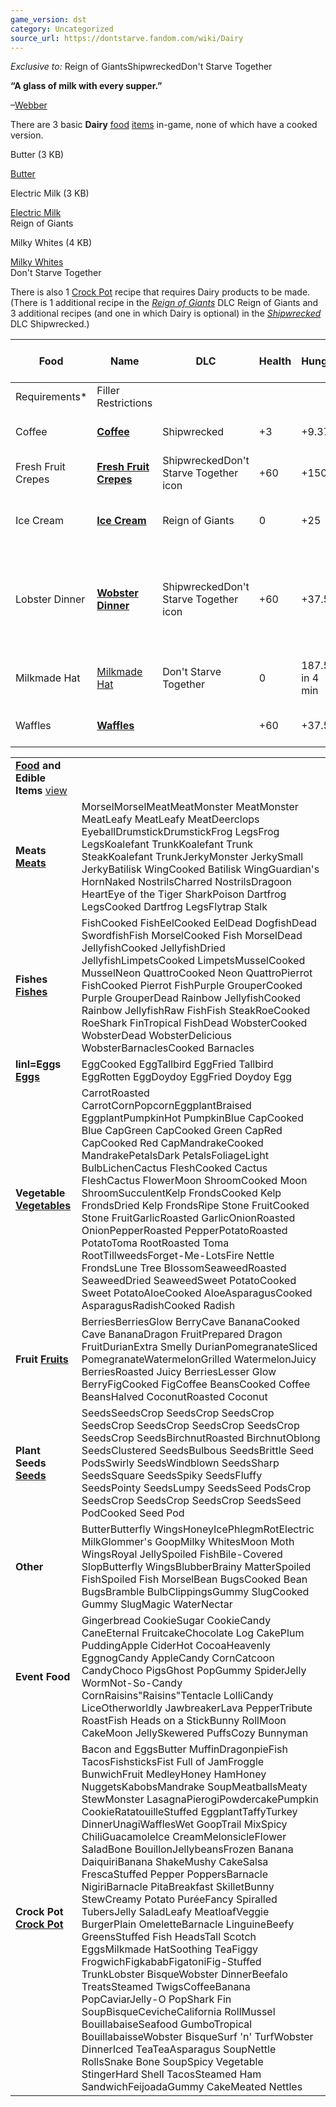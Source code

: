 ```yaml
---
game_version: dst
category: Uncategorized
source_url: https://dontstarve.fandom.com/wiki/Dairy
---
```


*Exclusive to:* Reign of GiantsShipwreckedDon't Starve Together

**“**A glass of milk with every supper.**”**

–[Webber](/wiki/Webber "Webber")

There are 3 basic **Dairy** [food](/wiki/Food "Food") [items](/wiki/Items "Items") in-game, none of which have a cooked version.

Butter (3 KB)

[Butter](/wiki/Butter "Butter")

Electric Milk (3 KB)

[Electric Milk](/wiki/Electric_Milk "Electric Milk")  
Reign of Giants

Milky Whites (4 KB)

[Milky Whites](/wiki/Milky_Whites "Milky Whites")  
Don't Starve Together

There is also 1 [Crock Pot](/wiki/Crock_Pot "Crock Pot") recipe that requires Dairy products to be made. (There is 1 additional recipe in the *[Reign of Giants](/wiki/Reign_of_Giants "Reign of Giants")* DLC Reign of Giants and 3 additional recipes (and one in which Dairy is optional) in the *[Shipwrecked](/wiki/Shipwrecked "Shipwrecked")* DLC Shipwrecked.)

| Food | Name | DLC | Health | Hunger | Sanity | Perish time (days) | Cook time (sec) | Priority | Recipe | |
| --- | --- | --- | --- | --- | --- | --- | --- | --- | --- | --- |
| Requirements\* | Filler Restrictions |
| Coffee | **[Coffee](/wiki/Coffee "Coffee")** | Shipwrecked | +3 | +9.375 | -5 | 10 | 10 | 30 | Roasted Coffee Beans×3 | Only Dairy productSweetener or Roasted Coffee Beans |
| Fresh Fruit Crepes | **[Fresh Fruit Crepes](/wiki/Fresh_Fruit_Crepes "Fresh Fruit Crepes")** | ShipwreckedDon't Starve Together icon | +60 | +150 | +15 | 10 | 20 | 30 | Fruit×1.5 Butterx1 Honeyx1 | Cooked in Portable Crock Pot |
| Ice Cream | **[Ice Cream](/wiki/Ice_Cream "Ice Cream")** | Reign of Giants | 0 | +25 | +50 | 3 | 10 | 10 | Dairy product×1.0 Ice×1 Sweetener×1 | No MeatsEggsVegetablesTwigs |
| Lobster Dinner | **[Wobster Dinner](/wiki/Lobster_Dinner "Lobster Dinner")** | ShipwreckedDon't Starve Together icon | +60 | +37.5 | +50 | 15 | 20 | 25 | Wobster (Shipwrecked icon); Wobster (DST) (Don't Starve Together icon)Butter | No MeatsFishesIce |
| Milkmade Hat | [Milkmade Hat](/wiki/Milkmade_Hat "Milkmade Hat") | Don't Starve Together | 0 | 187.5 in 4 min | -5.3 in 4 min | 3d | 10s | 10 | Naked Nostrils + Kelp Fronds + Dairy |  |
| Waffles | **[Waffles](/wiki/Waffles "Waffles")** |  | +60 | +37.5 | +5 | 6 | 10 | 10 | Butter×1 Eggs×1.0 Berries×1 |  |

|  |  |
| --- | --- |
| **[Food](/wiki/Food "Food") and Edible Items** [view](/wiki/Template:Food_and_Edible_Items "Template:Food and Edible Items") | |
| **Meats [Meats](/wiki/Meats "Meats")** | MorselMorselMeatMeatMonster MeatMonster MeatLeafy MeatLeafy MeatDeerclops EyeballDrumstickDrumstickFrog LegsFrog LegsKoalefant TrunkKoalefant Trunk SteakKoalefant TrunkJerkyMonster JerkySmall JerkyBatilisk WingCooked Batilisk WingGuardian's HornNaked NostrilsCharred NostrilsDragoon HeartEye of the Tiger SharkPoison Dartfrog LegsCooked Dartfrog LegsFlytrap Stalk |
| **Fishes [Fishes](/wiki/Fishes "Fishes")** | FishCooked FishEelCooked EelDead DogfishDead SwordfishFish MorselCooked Fish MorselDead JellyfishCooked JellyfishDried JellyfishLimpetsCooked LimpetsMusselCooked MusselNeon QuattroCooked Neon QuattroPierrot FishCooked Pierrot FishPurple GrouperCooked Purple GrouperDead Rainbow JellyfishCooked Rainbow JellyfishRaw FishFish SteakRoeCooked RoeShark FinTropical FishDead WobsterCooked WobsterDead WobsterDelicious WobsterBarnaclesCooked Barnacles |
| **linl=Eggs [Eggs](/wiki/Eggs "Eggs")** | EggCooked EggTallbird EggFried Tallbird EggRotten EggDoydoy EggFried Doydoy Egg |
| **Vegetable [Vegetables](/wiki/Vegetable "Vegetable")** | CarrotRoasted CarrotCornPopcornEggplantBraised EggplantPumpkinHot PumpkinBlue CapCooked Blue CapGreen CapCooked Green CapRed CapCooked Red CapMandrakeCooked MandrakePetalsDark PetalsFoliageLight BulbLichenCactus FleshCooked Cactus FleshCactus FlowerMoon ShroomCooked Moon ShroomSucculentKelp FrondsCooked Kelp FrondsDried Kelp FrondsRipe Stone FruitCooked Stone FruitGarlicRoasted GarlicOnionRoasted OnionPepperRoasted PepperPotatoRoasted PotatoToma RootRoasted Toma RootTillweedsForget-Me-LotsFire Nettle FrondsLune Tree BlossomSeaweedRoasted SeaweedDried SeaweedSweet PotatoCooked Sweet PotatoAloeCooked AloeAsparagusCooked AsparagusRadishCooked Radish |
| **Fruit [Fruits](/wiki/Fruits "Fruits")** | BerriesBerriesGlow BerryCave BananaCooked Cave BananaDragon FruitPrepared Dragon FruitDurianExtra Smelly DurianPomegranateSliced PomegranateWatermelonGrilled WatermelonJuicy BerriesRoasted Juicy BerriesLesser Glow BerryFigCooked FigCoffee BeansCooked Coffee BeansHalved CoconutRoasted Coconut |
| **Plant Seeds [Seeds](/wiki/Plant_Seeds "Plant Seeds")** | SeedsSeedsCrop SeedsCrop SeedsCrop SeedsCrop SeedsCrop SeedsCrop SeedsCrop SeedsCrop SeedsBirchnutRoasted BirchnutOblong SeedsClustered SeedsBulbous SeedsBrittle Seed PodsSwirly SeedsWindblown SeedsSharp SeedsSquare SeedsSpiky SeedsFluffy SeedsPointy SeedsLumpy SeedsSeed PodsCrop SeedsCrop SeedsCrop SeedsCrop SeedsSeed PodCooked Seed Pod |
| **Other** | ButterButterfly WingsHoneyIcePhlegmRotElectric MilkGlommer's GoopMilky WhitesMoon Moth WingsRoyal JellySpoiled FishBile-Covered SlopButterfly WingsBlubberBrainy MatterSpoiled FishSpoiled Fish MorselBean BugsCooked Bean BugsBramble BulbClippingsGummy SlugCooked Gummy SlugMagic WaterNectar |
| **Event Food** | Gingerbread CookieSugar CookieCandy CaneEternal FruitcakeChocolate Log CakePlum PuddingApple CiderHot CocoaHeavenly EggnogCandy AppleCandy CornCatcoon CandyChoco PigsGhost PopGummy SpiderJelly WormNot-So-Candy CornRaisins"Raisins"Tentacle LolliCandy LiceOtherworldly JawbreakerLava PepperTribute RoastFish Heads on a StickBunny RollMoon CakeMoon JellySkewered PuffsCozy Bunnyman |
| **Crock Pot [Crock Pot](/wiki/Crock_Pot "Crock Pot")** | Bacon and EggsButter MuffinDragonpieFish TacosFishsticksFist Full of JamFroggle BunwichFruit MedleyHoney HamHoney NuggetsKabobsMandrake SoupMeatballsMeaty StewMonster LasagnaPierogiPowdercakePumpkin CookieRatatouilleStuffed EggplantTaffyTurkey DinnerUnagiWafflesWet GoopTrail MixSpicy ChiliGuacamoleIce CreamMelonsicleFlower SaladBone BouillonJellybeansFrozen Banana DaiquiriBanana ShakeMushy CakeSalsa FrescaStuffed Pepper PoppersBarnacle NigiriBarnacle PitaBreakfast SkilletBunny StewCreamy Potato PuréeFancy Spiralled TubersJelly SaladLeafy MeatloafVeggie BurgerPlain OmeletteBarnacle LinguineBeefy GreensStuffed Fish HeadsTall Scotch EggsMilkmade HatSoothing TeaFiggy FrogwichFigkababFigatoniFig-Stuffed TrunkLobster BisqueWobster DinnerBeefalo TreatsSteamed TwigsCoffeeBanana PopCaviarJelly-O PopShark Fin SoupBisqueCevicheCalifornia RollMussel BouillabaiseSeafood GumboTropical BouillabaisseWobster BisqueSurf 'n' TurfWobster DinnerIced TeaTeaAsparagus SoupNettle RollsSnake Bone SoupSpicy Vegetable StingerHard Shell TacosSteamed Ham SandwichFeijoadaGummy CakeMeated Nettles |